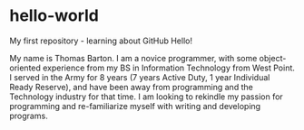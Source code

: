 # hello-world
My first repository - learning about GitHub
Hello!

My name is Thomas Barton.  I am a novice programmer, with some object-oriented experience from my BS in Information Technology from West Point.  I served in the Army for 8 years (7 years Active Duty, 1 year Individual Ready Reserve), and have been away from programming and the Technology industry for that time.  I am looking to rekindle my passion for programming and re-familiarize myself with writing and developing programs.
